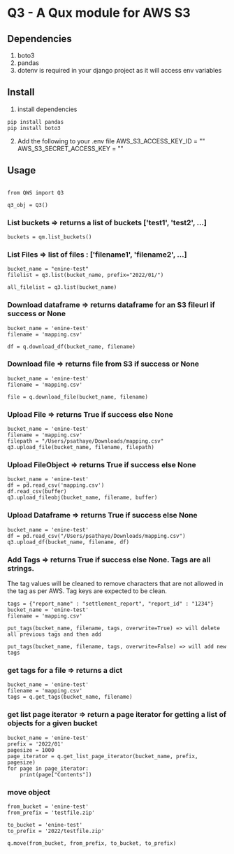 # Q3 - A Qux module for AWS S3

## Dependencies
1. boto3
2. pandas
2. dotenv is required in your django project as it will access env variables

## Install
1. install dependencies
```
pip install pandas
pip install boto3
```
2. Add the following to your .env file
    AWS_S3_ACCESS_KEY_ID = ""
    AWS_S3_SECRET_ACCESS_KEY = ""

## Usage

```

from QWS import Q3

q3_obj = Q3()

```
### List buckets => returns a list of buckets ['test1', 'test2', ...]
```
buckets = qm.list_buckets()
```

### List Files => list of files : ['filename1', 'filename2', ...]
```
bucket_name = "enine-test"
filelist = q3.list(bucket_name, prefix="2022/01/")

all_filelist = q3.list(bucket_name)
```

### Download dataframe => returns dataframe for an S3 fileurl if success or None
```
bucket_name = 'enine-test'
filename = 'mapping.csv'

df = q.download_df(bucket_name, filename)
```

### Download file => returns file from S3 if success or None
```
bucket_name = 'enine-test'
filename = 'mapping.csv'

file = q.download_file(bucket_name, filename)
```

### Upload File => returns True if success else None
```
bucket_name = 'enine-test'
filename = 'mapping.csv'
filepath = "/Users/psathaye/Downloads/mapping.csv"
q3.upload_file(bucket_name, filename, filepath)
```

### Upload FileObject => returns True if success else None
```
bucket_name = 'enine-test'
df = pd.read_csv('mapping.csv')
df.read_csv(buffer)
q3.upload_fileobj(bucket_name, filename, buffer)
```

### Upload Dataframe => returns True if success else None
```
bucket_name = 'enine-test'
df = pd.read_csv("/Users/psathaye/Downloads/mapping.csv")
q3.upload_df(bucket_name, filename, df)
```

### Add Tags => returns True if success else None. Tags are all strings.
The tag values will be cleaned to remove characters that are not allowed in the tag as per AWS. Tag keys are expected to be clean.
```
tags = {"report_name" : "settlement_report", "report_id" : "1234"}
bucket_name = 'enine-test'
filename = 'mapping.csv'

put_tags(bucket_name, filename, tags, overwrite=True) => will delete all previous tags and then add

put_tags(bucket_name, filename, tags, overwrite=False) => will add new tags
```

### get tags for a file => returns a dict
```
bucket_name = 'enine-test'
filename = 'mapping.csv'
tags = q.get_tags(bucket_name, filename)
```

### get list page iterator => return a page iterator for getting a list of objects for a given bucket
```
bucket_name = 'enine-test'
prefix = '2022/01'
pagesize = 1000
page_iterator = q.get_list_page_iterator(bucket_name, prefix, pagesize)
for page in page_iterator:
    print(page["Contents"])
```

### move object 
```
from_bucket = 'enine-test'
from_prefix = 'testfile.zip'

to_bucket = 'enine-test'
to_prefix = '2022/testfile.zip'

q.move(from_bucket, from_prefix, to_bucket, to_prefix)
```